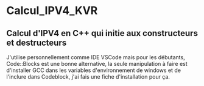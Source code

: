 # Calcul_IPV4_KVR
## Calcul d'IPV4 en C++ qui initie aux constructeurs et destructeurs
J'utilise personnellement comme IDE VSCode mais pour les débutants, Code::Blocks est une bonne alternative, la seule manipulation à faire est d'installer GCC dans les variables d'environnement de windows et de l'inclure dans Codeblock, j'ai fais une fiche d'installation pour ça. 
